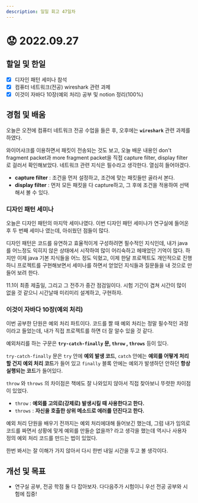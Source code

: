 ```yaml
---
description: 일일 회고 47일차
---
```


# 😟 2022.09.27

## 할일 및 한일&#x20;

* [x] 디자인 패턴 세미나 참석&#x20;
* [x] 컴퓨터 네트워크(전공) wireshark 관련 과제&#x20;
* [x] 이것이 자바다 10장(예외 처리) 공부 및 notion 정리(100%)&#x20;

## 경험 및 배움&#x20;

오늘은 오전에 컴퓨터 네트워크 전공 수업을 들은 후, 오후에는 **`wireshark`** 관련 과제를 하였다.

와이어샤크를 이용하면서 패킷이 전송되는 것도 보고, 오늘 배운 내용인 don't fragment packet과 more fragment packet을 직접 capture filter, display filter로 걸러서 확인해보았다. 네트워크 관련 지식은 필수라고 생각한다. 열심히 들어야겠다.

* **capture filter** : 조건을 먼저 설정하고, 조건에 맞는 패킷들만 골라서 본다.
* **display filter** : 먼저 모든 패킷을 다 capture하고, 그 후에 조건을 적용하여 선택해서 볼 수 있다.

### 디자인 패턴 세미나&#x20;

오늘은 디자인 패턴의 마지막 세미나였다. 이번 디자인 패턴 세미나가 연구실에 들어온 후 두 번째 세미나 였는데, 아쉬웠던 점들이 많다.

디자인 패턴은 코드를 유연하고 효율적이게 구성하려면 필수적인 지식인데, 내가 java를 어느정도 익히지 않은 상태에서 시작하여 많이 어리숙하고 헤매었던 기억이 많다. 하지만 이제 java 기본 지식들을 어느 정도 익혔고, 이제 한달 프로젝트도 개인적으로 진행하니 프로젝트를 구현해보면서 세미나를 하면서 얻었던 지식들과 질문들을 내 것으로 만들어 보려 한다.

11.1이 최종 제출일, 그리고 그 전주가 중간 점검일이다. 시험 기간이 겹쳐 시간이 많이 없을 것 같으니 시간날때 미리미리 설계하고, 구현하자.

### 이것이 자바다 10장(예외 처리)&#x20;

이번 공부한 단원은 예외 처리 파트이다. 코드를 짤 때 예외 처리는 정말 필수적인 과정이라고 들었는데, 내가 직접 프로젝트를 하면 더 잘 알수 있을 것 같다.

예외처리를 하는 구문은 **`try-catch-finally` 문, `throw` , `throws`** 등이 있다.

`try-catch-finally` 문은 `try` 안에 **예외 발생 코드**, `catch` 안에는 **예외를 어떻게 처리할 건지 예외 처리 코드**가 들어 있고 `finally` 블록 안에는 예외가 발생하던 안하던 **항상 실행되는 코드**가 들어있다.

`throw` 와 `throws` 의 차이점은 책에도 잘 나와있지 않아서 직접 찾아보니 뚜렷한 차이점이 있었다.

* `throw` : **예외를 고의로(강제로) 발생시킬 때 사용한다고 한다.**
* `throws` : **자신을 호출한 상위 메소드로 에러를 던진다고 한다.**

예외 처리 단원을 배우기 전까지는 예외 처리에대해 들어보긴 했는데, 그럼 내가 임의로 코드를 짜면서 상황에 맞게 예외를 만들순 없을까? 라고 생각을 했는데 역시나 사용자 정의 예외 처리 코드를 만드는 법이 있었다.

한번 봐서는 잘 이해가 가지 않아서 다시 한번 내일 시간을 두고 볼 생각이다.

## 개선 및 목표&#x20;

* 연구실 공부, 전공 학점 둘 다 잡아보자. 다다음주가 시험이니 우선 전공 공부와 시험에 집중!&#x20;
